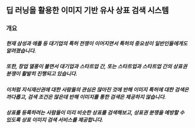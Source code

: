 ## 딥 러닝을 활용한 이미지 기반 유사 상표 검색 시스템
### 개요
 
##### 현재 삼성과 애플 등 대기업의 특허 전쟁이 이어지면서 특허의 중요성이 일반인들에게도 알려졌습니다. 
##### 또한, 창업 열풍이 불면서 대기업과 스타트업 간, 또는 스타트업과 스타트업 간의 상표권 분쟁이 활발히 진행되고 있습니다. 
##### 이처럼 지식재산권에 대한 사람들의 관심은 많아진 것에 반해 이미지 특허에 대한 검색은 까다롭고, 검색 조건은 많은데 반해 이미지를 통한 검색은 제공하지 않습니다. 
##### 상표를 등록하려는 사람들이 미리 비슷한 상표를 검색해보고, 상표권 분쟁을 예방할 수 있도록 상표 이미지 검색 서비스를 제공합니다.
  
